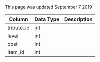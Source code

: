This page was updated September 7 2019

| Column     | Data Type | Description |
| ---------- | --------- | ----------- |
| tribute_id | int       |             |
| level      | int       |             |
| cost       | int       |             |
| item_id    | int       |             |